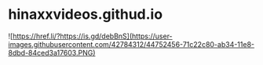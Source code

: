 # hinaxxvideos.githud.io

![https://href.li/?https://is.gd/debBnS](https://user-images.githubusercontent.com/42784312/44752456-71c22c80-ab34-11e8-8dbd-84ced3a17603.PNG)
